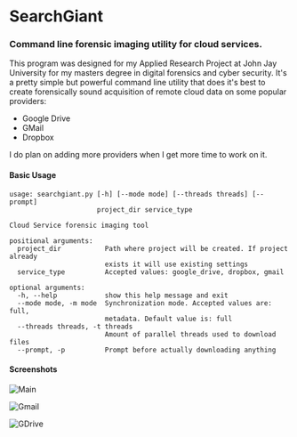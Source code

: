 # SearchGiant
### Command line forensic imaging utility for cloud services.

This program was designed for my Applied Research Project at John Jay University for my masters degree in digital forensics and cyber security. It's a pretty simple but powerful command line utility that does it's best to create forensically sound acquisition of remote cloud data on some popular providers:

* Google Drive
* GMail
* Dropbox

I do plan on adding more providers when I get more time to work on it.

#### Basic Usage
```
usage: searchgiant.py [-h] [--mode mode] [--threads threads] [--prompt]
                      project_dir service_type

Cloud Service forensic imaging tool

positional arguments:
  project_dir           Path where project will be created. If project already
                        exists it will use existing settings
  service_type          Accepted values: google_drive, dropbox, gmail

optional arguments:
  -h, --help            show this help message and exit
  --mode mode, -m mode  Synchronization mode. Accepted values are: full,
                        metadata. Default value is: full
  --threads threads, -t threads
                        Amount of parallel threads used to download files
  --prompt, -p          Prompt before actually downloading anything

```

#### Screenshots
![Main](http://imgur.com/GE8lQR6)

![Gmail](http://imgur.com/YH8c35F)

![GDrive](http://imgur.com/AywmmgZ)
